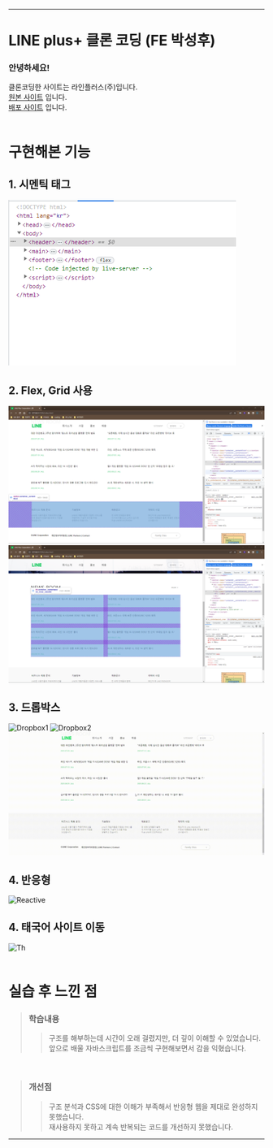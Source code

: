 ***

# LINE plus+ 클론 코딩 (FE 박성후)
### 안녕하세요!
클론코딩한 사이트는 라인플러스(주)입니다.</br>
[원본 사이트](https://linepluscorp.com/) 입니다.</br>
[배포 사이트](https://lineplus-clone.netlify.app) 입니다.
</br>
</br>

# 구현해본 기능
## 1. 시멘틱 태그 </br>
![sementic](./images/SementicTag.png)
</br>

## 2. Flex, Grid 사용<br>
![Flex](./images/FLEX.png)
![Grid](./images/Grid.png)
</br>

## 3. 드롭박스<br>
![Dropbox1](/images/Dropbox1.gif)
![Dropbox2](./images/Dropbox2.gif)
![Dropbox3](./images/Dropbox3.gif)
</br>

## 4. 반응형<br>
![Reactive](./images/Reactive.gif)
</br>

## 4. 태국어 사이트 이동<br>
![Th](./images/Th.gif)
</br>
</br>

# 실습 후 느낀 점
> ### 학습내용
>> 구조를 해부하는데 시간이 오래 걸렸지만, 더 깊이 이해할 수 있었습니다.<br>
>> 앞으로 배울 자바스크립트를 조금씩 구현해보면서 감을 익혔습니다.
</br>

> ### 개선점
>> 구조 분석과 CSS에 대한 이해가 부족해서 반응형 웹을 제대로 완성하지 못했습니다.<br>
>> 재사용하지 못하고 계속 반복되는 코드를 개선하지 못했습니다.

***
